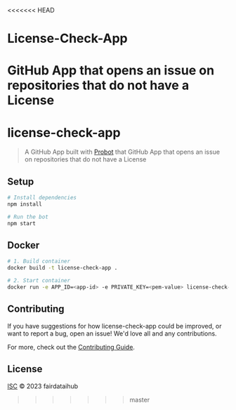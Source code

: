 <<<<<<< HEAD
# License-Check-App
GitHub App that opens an issue on repositories that do not have a License
=======
# license-check-app

> A GitHub App built with [Probot](https://github.com/probot/probot) that GitHub App that opens an issue on repositories that do not have a License

## Setup

```sh
# Install dependencies
npm install

# Run the bot
npm start
```

## Docker

```sh
# 1. Build container
docker build -t license-check-app .

# 2. Start container
docker run -e APP_ID=<app-id> -e PRIVATE_KEY=<pem-value> license-check-app
```

## Contributing

If you have suggestions for how license-check-app could be improved, or want to report a bug, open an issue! We'd love all and any contributions.

For more, check out the [Contributing Guide](CONTRIBUTING.md).

## License

[ISC](LICENSE) © 2023 fairdataihub
>>>>>>> master
